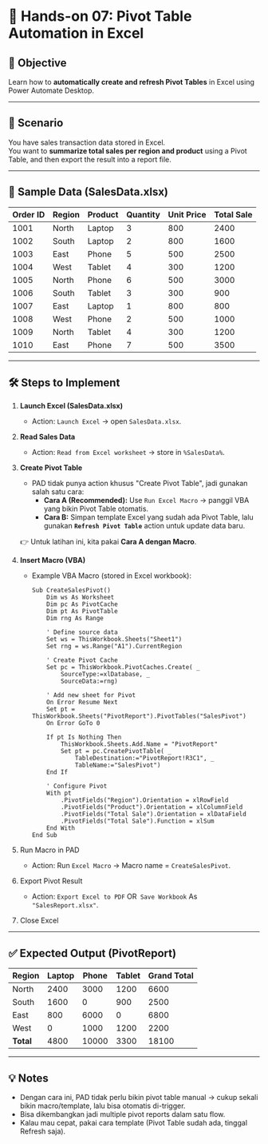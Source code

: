 # 📘 Hands-on 07: Pivot Table Automation in Excel

## 🎯 Objective
Learn how to **automatically create and refresh Pivot Tables** in Excel using Power Automate Desktop.

---

## 📂 Scenario
You have sales transaction data stored in Excel.  
You want to **summarize total sales per region and product** using a Pivot Table, and then export the result into a report file.

---

## 📑 Sample Data (SalesData.xlsx)

| Order ID | Region   | Product     | Quantity | Unit Price | Total Sale |
|----------|----------|-------------|----------|------------|------------|
| 1001     | North    | Laptop      | 3        | 800        | 2400       |
| 1002     | South    | Laptop      | 2        | 800        | 1600       |
| 1003     | East     | Phone       | 5        | 500        | 2500       |
| 1004     | West     | Tablet      | 4        | 300        | 1200       |
| 1005     | North    | Phone       | 6        | 500        | 3000       |
| 1006     | South    | Tablet      | 3        | 300        | 900        |
| 1007     | East     | Laptop      | 1        | 800        | 800        |
| 1008     | West     | Phone       | 2        | 500        | 1000       |
| 1009     | North    | Tablet      | 4        | 300        | 1200       |
| 1010     | East     | Phone       | 7        | 500        | 3500       |

---

## 🛠 Steps to Implement

1. **Launch Excel (SalesData.xlsx)**  
   - Action: `Launch Excel` → open `SalesData.xlsx`.

2. **Read Sales Data**  
   - Action: `Read from Excel worksheet` → store in `%SalesData%`.

3. **Create Pivot Table**  
   - PAD tidak punya action khusus "Create Pivot Table", jadi gunakan salah satu cara:
     - **Cara A (Recommended):** Use `Run Excel Macro` → panggil VBA yang bikin Pivot Table otomatis.  
     - **Cara B:** Simpan template Excel yang sudah ada Pivot Table, lalu gunakan **`Refresh Pivot Table`** action untuk update data baru.

   👉 Untuk latihan ini, kita pakai **Cara A dengan Macro**.

4. **Insert Macro (VBA)**  
   - Example VBA Macro (stored in Excel workbook):

      ```vba
      Sub CreateSalesPivot()
          Dim ws As Worksheet
          Dim pc As PivotCache
          Dim pt As PivotTable
          Dim rng As Range
          
          ' Define source data
          Set ws = ThisWorkbook.Sheets("Sheet1")
          Set rng = ws.Range("A1").CurrentRegion
          
          ' Create Pivot Cache
          Set pc = ThisWorkbook.PivotCaches.Create( _
              SourceType:=xlDatabase, _
              SourceData:=rng)
          
          ' Add new sheet for Pivot
          On Error Resume Next
          Set pt = ThisWorkbook.Sheets("PivotReport").PivotTables("SalesPivot")
          On Error GoTo 0
          
          If pt Is Nothing Then
              ThisWorkbook.Sheets.Add.Name = "PivotReport"
              Set pt = pc.CreatePivotTable( _
                  TableDestination:="PivotReport!R3C1", _
                  TableName:="SalesPivot")
          End If
          
          ' Configure Pivot
          With pt
              .PivotFields("Region").Orientation = xlRowField
              .PivotFields("Product").Orientation = xlColumnField
              .PivotFields("Total Sale").Orientation = xlDataField
              .PivotFields("Total Sale").Function = xlSum
          End With
      End Sub
      ```
5. Run Macro in PAD
   - Action: Run `Excel Macro` → Macro name = `CreateSalesPivot`.
6. Export Pivot Result
   - Action: `Export Excel to PDF` OR` Save Workbook` As `"SalesReport.xlsx"`.
7. Close Excel

---

## ✅ Expected Output (PivotReport)

| Region    | Laptop | Phone | Tablet | Grand Total |
| --------- | ------ | ----- | ------ | ----------- |
| North     | 2400   | 3000  | 1200   | 6600        |
| South     | 1600   | 0     | 900    | 2500        |
| East      | 800    | 6000  | 0      | 6800        |
| West      | 0      | 1000  | 1200   | 2200        |
| **Total** | 4800   | 10000 | 3300   | 18100       |

---

## 💡 Notes
- Dengan cara ini, PAD tidak perlu bikin pivot table manual → cukup sekali bikin macro/template, lalu bisa otomatis di-trigger.
- Bisa dikembangkan jadi multiple pivot reports dalam satu flow.
- Kalau mau cepat, pakai cara template (Pivot Table sudah ada, tinggal Refresh saja).
